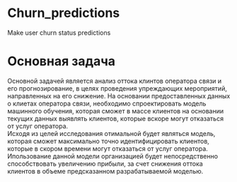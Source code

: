 # Churn_predictions
Make user churn status predictions

# Основная задача
    
    
    
Основной задачей является анализ оттока клинтов оператора связи и его прогнозирование, в целях проведения упреждающих мероприятий, направленных на его снижение. На основании предоставленных данных о клиетах оператора связи, необходимо спроектировать модель машинного обучения, которая сможет в массе клиентов на основании текущих данных выявлять клиентов, которые вскоре могут отказаться от услуг оператора.<br>
Исходя из целей исследования отимальной будет являться модель, которая сможет максимально точно идентифицировать клиентов, которые в скором времени могут отказаться от услуг оператора.<br>
Ипользование данной модели организацией будет непосредственно способствовать увеличению прибыли, за счет снижения оттока клиентов в объеме предсказанном разрабатываемой моделью.      
